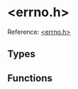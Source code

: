 # \<errno.h\>

Reference: [\<errno.h\>](https://en.cppreference.com/w/c/errno)

## Types

## Functions

